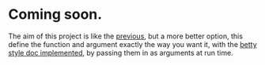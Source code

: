 # Coming soon.

The aim of this project is like the [previous](../package1), but a more better option, this define the function and argument exactly the way you want it, with the [betty style doc implemented](https://github.com/holbertonschool/Betty), by passing them in as arguments at run time.
